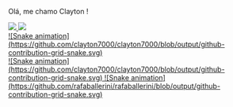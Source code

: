 Olá, me chamo Clayton !
<div>
<a href="https://github.com/clayton7000">
<img height="180em" src="https://github-readme-stats.vercel.app/api/top-langs/?username=clayton7000&layout=compact&langs_count=7&theme=dracula"/>
<img height="180em" src="https://github-readme-stats.vercel.app/api?username=clayton7000&show_icons=true&theme=dracula&include_all_commits=true&count_private=true"/>
</div>
![Snake animation](https://github.com/clayton7000/clayton7000/blob/output/github-contribution-grid-snake.svg)
<div>
![Snake animation](https://github.com/clayton7000/clayton7000/blob/output/github-contribution-grid-snake.svg)
![Snake animation](https://github.com/rafaballerini/rafaballerini/blob/output/github-contribution-grid-snake.svg)
</div>
